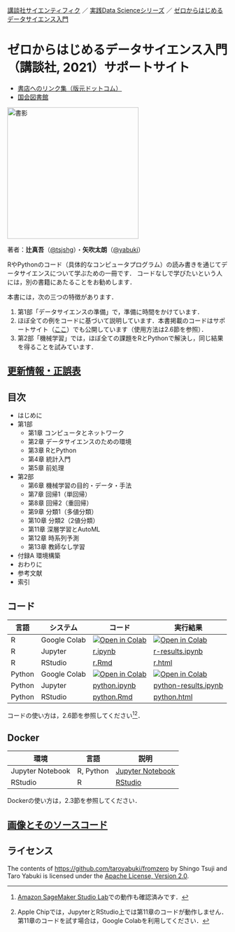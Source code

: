 [講談社サイエンティフィク](https://www.kspub.co.jp/) ／ [実践Data Scienceシリーズ](https://www.kspub.co.jp/book/series/S069.html) ／ [ゼロからはじめるデータサイエンス入門](https://www.kspub.co.jp/book/detail/5132326.html)

# ゼロからはじめるデータサイエンス入門（講談社, 2021）サポートサイト

- [書店へのリンク集（版元ドットコム）](https://www.hanmoto.com/bd/isbn/9784065132326)
- [国会図書館](https://ndlsearch.ndl.go.jp/books/R100000002-I031834151)

<img src="https://www.kspub.co.jp/book/detail/images/8e2cee80a3e43a0cbbecef67a945b93613c656b0.jpg" alt="書影" style="width:300px;"/>

著者：**辻真吾**（[@tsjshg](https://twitter.com/tsjshg)）・**矢吹太朗**（[@yabuki](https://twitter.com/yabuki)）

RやPythonのコード（具体的なコンピュータプログラム）の読み書きを通じてデータサイエンスについて学ぶための一冊です．
コードなしで学びたいという人には，別の書籍にあたることをお勧めします．

本書には，次の三つの特徴があります．

1. 第1部「データサイエンスの準備」で，準備に時間をかけています．
1. ほぼ全ての例をコードに基づいて説明しています．本書掲載のコードはサポートサイト（[ここ](#コード)）でも公開しています（使用方法は2.6節を参照）．
1. 第2部「機械学習」では，ほぼ全ての課題をRとPythonで解決し，同じ結果を得ることを試みています．

## [更新情報・正誤表](update.md)

## 目次

- はじめに
- 第1部
    - 第1章 コンピュータとネットワーク
    - 第2章 データサイエンスのための環境
    - 第3章 RとPython
    - 第4章 統計入門
    - 第5章 前処理
- 第2部
    - 第6章 機械学習の目的・データ・手法
    - 第7章 回帰1（単回帰）
    - 第8章 回帰2（重回帰）
    - 第9章 分類1（多値分類）
    - 第10章 分類2（2値分類）
    - 第11章 深層学習とAutoML
    - 第12章 時系列予測
    - 第13章 教師なし学習
- 付録A 環境構築
- おわりに
- 参考文献
- 索引

## コード

言語|システム|コード|実行結果
--|--|--|--
R|Google Colab|[![Open in Colab](https://colab.research.google.com/assets/colab-badge.svg)](https://colab.research.google.com/github/taroyabuki/fromzero/blob/master/code/r.ipynb)|[![Open in Colab](https://colab.research.google.com/assets/colab-badge.svg)](https://colab.research.google.com/github/taroyabuki/fromzero/blob/master/code/r-results.ipynb)
R|Jupyter|[r.ipynb](code/r.ipynb)|[r-results.ipynb](code/r-results.ipynb)
R|RStudio|[r.Rmd](code/r.Rmd)|[r.html](https://taroyabuki.github.io/fromzero/r.html)
Python|Google Colab|[![Open in Colab](https://colab.research.google.com/assets/colab-badge.svg)](https://colab.research.google.com/github/taroyabuki/fromzero/blob/master/code/python.ipynb)|[![Open in Colab](https://colab.research.google.com/assets/colab-badge.svg)](https://colab.research.google.com/github/taroyabuki/fromzero/blob/master/code/python-results.ipynb)
Python|Jupyter|[python.ipynb](code/python.ipynb)|[python-results.ipynb](code/python-results.ipynb)
Python|RStudio|[python.Rmd](code/python.Rmd)|[python.html](https://taroyabuki.github.io/fromzero/python.html)

コードの使い方は，2.6節を参照してください[^1][^2]．

[^1]: [Amazon SageMaker Studio Lab](https://github.com/taroyabuki/fromzero/tree/main/addendum/sagemaker)での動作も確認済みです．

[^2]: Apple Chipでは，JupyterとRStudio上では第11章のコードが動作しません．第11章のコードを試す場合は，Google Colabを利用してください．

## Docker

環境|言語|説明
--|--|--
Jupyter Notebook|R, Python|[Jupyter Notebook](docker/jupyter)
RStudio|R|[RStudio](docker/rstudio)

Dockerの使い方は，2.3節を参照してください．

## [画像とそのソースコード](figures)

## ライセンス

The contents of https://github.com/taroyabuki/fromzero by Shingo Tsuji and Taro Yabuki is licensed under the [Apache License, Version 2.0](LICENSE).
